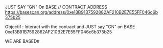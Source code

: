 
JUST SAY "GN" On BASE // CONTRACT ADDRESS https://basescan.org/address/0xe13B91B7592882AF210B2E7E55FF046c6b375b25

Objectif : Interact with the contract and JUST say "GN" on BASE 0xe13B91B7592882AF210B2E7E55FF046c6b375b25

WE ARE BASED#
